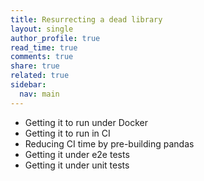 ```yaml
---
title: Resurrecting a dead library
layout: single
author_profile: true
read_time: true
comments: true
share: true
related: true
sidebar:
  nav: main
---
```


* Getting it to run under Docker
* Getting it to run in CI
* Reducing CI time by pre-building pandas
* Getting it under e2e tests
* Getting it under unit tests
